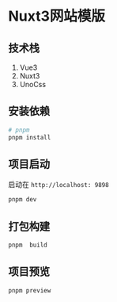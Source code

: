 # Nuxt3网站模版

## 技术栈

1. Vue3
2. Nuxt3
3. UnoCss

## 安装依赖

```bash
# pnpm
pnpm install
```

## 项目启动

启动在 `http://localhost: 9898`

```bash
pnpm dev
```

## 打包构建

```bash
pnpm  build
```

## 项目预览

```bash
pnpm preview
```
